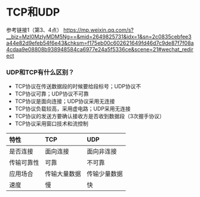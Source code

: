 # TCP和UDP

参考链接1（第3、4点） https://mp.weixin.qq.com/s?__biz=MzI0MzIyMDM5Ng==&mid=2649825731&idx=1&sn=2c0835cebfee3a44e82d9efeb54f6e43&chksm=f175eb00c602621649fd46d7c9de87f7f08a4cdaa9e08808b938948584ca6977e24a5f5336ce&scene=21#wechat_redirect





### UDP和TCP有什么区别？

- TCP协议在传送数据段的时候要给段标号；UDP协议不
- TCP协议可靠；UDP协议不可靠
- TCP协议是面向连接；UDP协议采用无连接
- TCP协议负载较高，采用虚电路；UDP采用无连接
- TCP协议的发送方要确认接收方是否收到数据段（3次握手协议）
- TCP协议采用窗口技术和流控制

| 特性       | TCP          | UDP          |
| :--------- | :----------- | :----------- |
| 是否连接   | 面向连接     | 面向非连接   |
| 传输可靠性 | 可靠         | 不可靠       |
| 应用场合   | 传输大量数据 | 传输少量数据 |
| 速度       | 慢           | 快           |